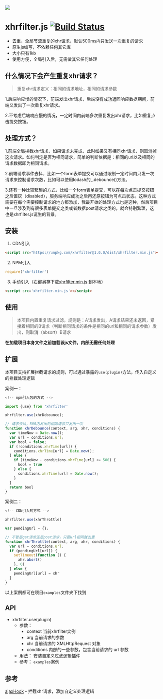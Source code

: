 
![](https://si.geilicdn.com/img-08b90000016e69c7c46a0a21924a_250_250.jpg)
# xhrfilter.js [![Build Status](https://travis-ci.org/simplefeel/xhrfilter.svg?branch=master)](https://travis-ci.org/simplefeel/xhrfilter.svg?branch=master)</br>

- 去重，全局节流重复的xhr请求，默认500ms内只发送一次重复的请求
- 原生js编写，不依赖任何其它库
- 大小只有1kb
- 使用方便，全局引入后，无需做其它任何处理

## 什么情况下会产生重复xhr请求？

>重复xhr请求定义：相同的请求地址，相同的请求参数

1.后端响应慢的情况下，前端发出xhr请求，后端没有成功返回响应数据期间，前端又发出了一次重复xhr请求。</br>

2.不考虑后端响应慢的情况，一定时间内前端多次重复发出xhr请求，比如重复点击提交按钮。

## 处理方式？

1.前端全局拦截xhr请求，如果请求未完成，此时如果又有相同xhr请求，则取消掉这次请求。如何判定是否为相同请求，简单的判断依据是：相同的url以及相同的请求数据即为相同请求。<br/>

2.前端请求事件去抖，比如一个form表单提交可以通过限制一定时间内只发一次请求来控制请求次数，比如可以使用lodash的_.debounce()方法。<br/>

3.还有一种比较繁琐的方式，比如一个form表单提交，可以在每次点击提交按钮之后置灰（disabled），服务端响应成功之后再还原按钮为可点击状态。这种方式需要在每个需要控制请求的地方都添加，我最开始的处理方式也是这种，然后项目中一旦涉及到有很多表单提交之类或者数据post请求之类的，就会特别繁琐，这也是xhrfilter.js诞生的背景。

## 安装


1. CDN引入
  
```html
<script src="https://unpkg.com/xhrfilter@1.0.0/dist/xhrfilter.min.js"></script>
```

2. NPM引入

```js
require('xhrfilter')
```

3. 手动引入（右键另存下载[xhrfilter.min.js](https://github.com/simplefeel/xhrfilter/blob/master/dist/xhrfilter.min.js) 到本地） 
```html
<script src='xhrfilter.min.js'></script>
``` 

## 使用

> 本项目内置重复请求过滤，规则是：A请求发出，A请求结果还未返回，紧接着相同的B请求（判断相同请求的条件是相同的url和相同的请求参数）发出，则取消（absort）B请求

**在加载项目本身文件之前加载该js文件，内部无需任何处理**


## 扩展

本项目支持扩展拦截请求的规则，可以通过暴露的`use(plugin)`方法，传入自定义的拦截处理逻辑

案例一：

```js
<!-- npm引入包的方式 -->

import {use} from 'xhrfilter'

xhrfilter.use(xhrDebounce);

// 请求去抖，500内发出的相同请求只发出一次
function xhrDebounce(context, arg, xhr, conditions) {
  var timeNow = Date.now();
  var url = conditions.url;
  var bool = false;
  if (!conditions.xhrTime[url]) {
    conditions.xhrTime[url] = Date.now();
  } else {
    if (timeNow - conditions.xhrTime[url] <= 500) {
      bool = true
    } else {
      conditions.xhrTime[url] = Date.now();
    }
  }
  return bool
}
```

案例二：

```js
<!-- CDN引入的方式 -->

xhrfilter.use(xhrThrottle)

var pendingUrl = {};

// 不管是get请求还是post请求，只要url相同就去重
function xhrThrottle(context, arg, xhr, conditions) {
  var url = conditions.url;
  if (pendingUrl[url]) {
    setTimeout(function () {
      xhr.abort()
    }, 0)
  } else {
    pendingUrl[url] = xhr
  }
}

```

以上案例都可在项目`examples`文件夹下找到

## API

- xhrfilter.use(plugin)
  - 参数：
    - context 当前xhrfilter实例
    - arg 当前请求的参数
    - xhr 当前请求的 XMLHttpRequest 对象
    - conditions 内部的一些参数，包含当前请求的 url 参数
  - 用法：
    安装自定义过滤逻辑插件
  - 参考：
    `examples`案例

## 参考

[ajaxHook](https://github.com/wendux/Ajax-hook) - 拦截xhr请求，添加自定义处理逻辑



